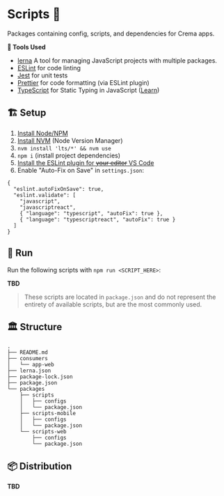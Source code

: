 # Scripts 📜

Packages containing config, scripts, and dependencies for Crema apps.

**🧰 Tools Used**

- [lerna](https://github.com/lerna/lerna/) A tool for managing JavaScript projects with multiple packages. 
- [ESLint](https://eslint.org) for code linting
- [Jest](https://jestjs.io) for unit tests
- [Prettier](https://prettier.io) for code formatting (via ESLint plugin)
- [TypeScript](http://www.typescriptlang.org) for Static Typing in JavaScript ([Learn](http://www.typescriptlang.org/docs/handbook/basic-types.html))

## 🏗 Setup

1. [Install Node/NPM](https://nodejs.org/en/)
2. [Install NVM](https://github.com/creationix/nvm#installation-and-update) (Node Version Manager)
3. `nvm install 'lts/*' && nvm use`
4. `npm i` (install project dependencies)
5. [Install the ESLint plugin for ~~your editor~~ VS Code](https://marketplace.visualstudio.com/items?itemName=dbaeumer.vscode-eslint)
6. Enable "Auto-Fix on Save" in `settings.json`: 
```
{
  "eslint.autoFixOnSave": true,
  "eslint.validate": [
    "javascript",
    "javascriptreact",
    { "language": "typescript", "autoFix": true },
    { "language": "typescriptreact", "autoFix": true }
  ]
}
```

## 👟 Run

Run the following scripts with `npm run <SCRIPT_HERE>`:

**TBD**

>These scripts are located in `package.json` and do not represent the entirety of available scripts, but are the most commonly used.

## 🏛 Structure

```
.
├── README.md
├── consumers
│   └── app-web
├── lerna.json
├── package-lock.json
├── package.json
└── packages
    ├── scripts
    │   ├── configs
    │   └── package.json
    ├── scripts-mobile
    │   ├── configs
    │   └── package.json
    └── scripts-web
        ├── configs
        └── package.json
```

## 📦 Distribution

**TBD**